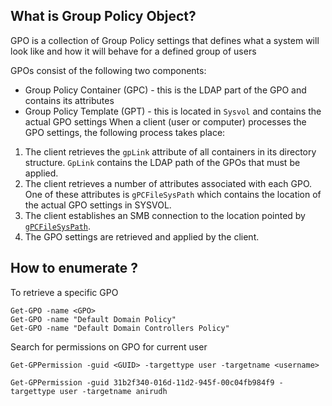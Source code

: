 ## What is Group Policy Object?
GPO is a collection of Group Policy settings that defines what a system will look like and how it will behave for a defined group of users

GPOs consist of the following two components:
- Group Policy Container (GPC) - this is the LDAP part of the GPO and contains its attributes
- Group Policy Template (GPT) - this is located in `Sysvol` and contains the actual GPO settings
When a client (user or computer) processes the GPO settings, the following process takes place:
1. The client retrieves the `gpLink` attribute of all containers in its directory structure. `GpLink` contains the LDAP path of the GPOs that must be applied.
2. The client retrieves a number of attributes associated with each GPO. One of these attributes is `gPCFileSysPath` which contains the location of the actual GPO settings in SYSVOL.
3. The client establishes an SMB connection to the location pointed by [`gPCFileSysPath`](https://docs.microsoft.com/en-us/windows/win32/adschema/a-gpcfilesyspath).
4. The GPO settings are retrieved and applied by the client.

## How to enumerate ?
To retrieve a specific GPO
```
Get-GPO -name <GPO>
Get-GPO -name "Default Domain Policy"
Get-GPO -name "Default Domain Controllers Policy"
```
Search for permissions on GPO for current user
```
Get-GPPermission -guid <GUID> -targettype user -targetname <username>

Get-GPPermission -guid 31b2f340-016d-11d2-945f-00c04fb984f9 -targettype user -targetname anirudh
```

